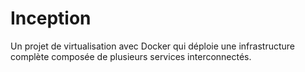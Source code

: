 # Inception
Un projet de virtualisation avec Docker qui déploie une infrastructure complète composée de plusieurs services interconnectés.
